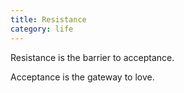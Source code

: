 ```yaml
---
title: Resistance
category: life
---
```


Resistance
is the barrier to acceptance.

Acceptance
is the gateway to love.
